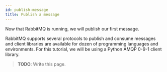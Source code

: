 ```yaml
---
id: publish-message
title: Publish a message
---
```


Now that RabbitMQ is running, we will publish our first message.

RabbitMQ supports several protocols to publish and consume messages and
client libraries are available for dozen of programming languages and
environments. For this tutorial, we will be using a Python AMQP 0-9-1
client library.

> **TODO**: Write this page.
